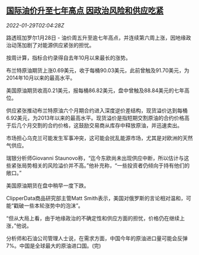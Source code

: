 <!--1643423463000-->
[国际油价升至七年高点 因政治风险和供应吃紧](https://cn.reuters.com/article/global-oil-market-0129-idCNKBS2K301P)
------

<div><i>2022-01-29T02:04:28Z</i></div><p>路透班加罗尔1月28日 - 油价周五升至逾七年高点，并连续第六周上涨，因地缘政治动荡加剧了对能源供应紧张的担忧。</p><p>按周计算，指标合约录得自去年10月以来最长的涨势。</p><p>布兰特原油期货上涨0.69美元，收于每桶90.03美元，此前曾触及91.70美元，为2014年10月以来的最高水平。</p><p>美国原油期货收高0.21美元，报每桶86.82美元，盘中曾触及88.84美元的七年高位。</p><p>供应紧张推动布兰特原油六个月期合约进入深度逆价差结构，现货溢价达到每桶6.92美元，为2013年以来的最高水平。现货溢价是指短期交割原油的合约价格高于后几个月交割的合约价格，这鼓励交易商从库存中释放原油，并迅速卖出。</p><p>市场担心乌克兰可能发生军事冲突，这可能会扰乱能源市场，尤其是对欧洲的天然气供应。</p><p>瑞银分析师Giovanni Staunovo称，“迄今东欧尚未出现供应中断，所以估计与这些紧张局势相关的风险溢价并不高。”他补充称，“一些投资者仍倾向于持有他们的敞口。”</p><p>美国原油期货在盘中稍早一度下跌。</p><p>ClipperData商品研究部主管Matt Smith表示，美国对俄罗斯的言论相对温和，可能“戳破一些本轮涨势中的泡沫”。</p><p>“但从大局上看，由于地缘政治的不确定性和供应方面的担忧，价格仍在继续上涨，”他说。</p><p>分析师和石油公司管理人士说，在需求方面，中国今年的原油进口量可能会反弹7%。中国是全球最大的原油进口国。(完)</p>
